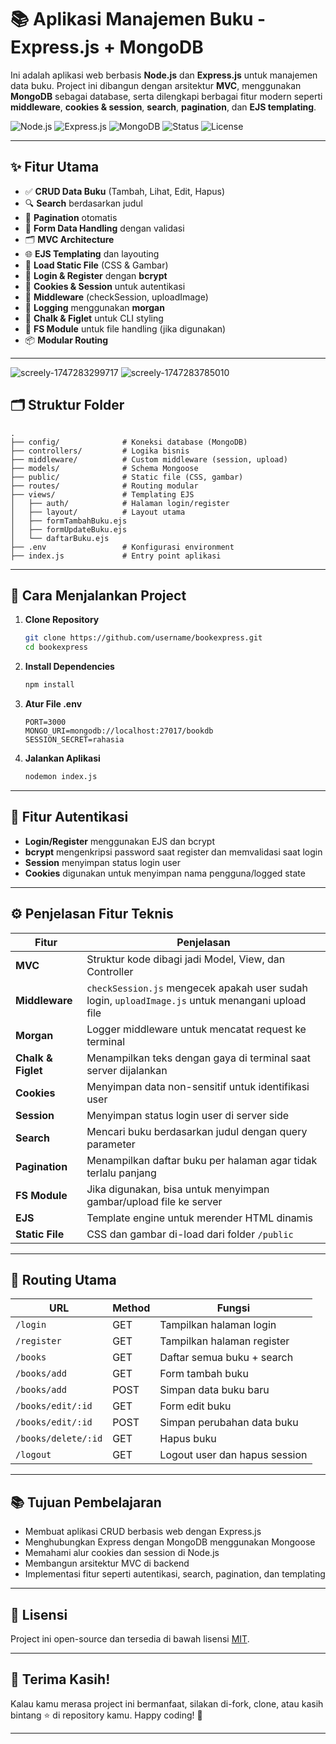 # 📚 Aplikasi Manajemen Buku - Express.js + MongoDB

Ini adalah aplikasi web berbasis **Node.js** dan **Express.js** untuk manajemen data buku. Project ini dibangun dengan arsitektur **MVC**, menggunakan **MongoDB** sebagai database, serta dilengkapi berbagai fitur modern seperti **middleware**, **cookies & session**, **search**, **pagination**, dan **EJS templating**.

![Node.js](https://img.shields.io/badge/Node.js-20.x-green?logo=node.js)
![Express.js](https://img.shields.io/badge/Express.js-4.x-black?logo=express)
![MongoDB](https://img.shields.io/badge/MongoDB-6.x-green?logo=mongodb)
![Status](https://img.shields.io/badge/Status-Development-yellow)
![License](https://img.shields.io/badge/License-MIT-lightgrey)

---

## ✨ Fitur Utama

* ✅ **CRUD Data Buku** (Tambah, Lihat, Edit, Hapus)
* 🔍 **Search** berdasarkan judul
* 📄 **Pagination** otomatis
* 🧾 **Form Data Handling** dengan validasi
* 🗂 **MVC Architecture**
* 🌐 **EJS Templating** dan layouting
* 🧱 **Load Static File** (CSS & Gambar)
* 🔐 **Login & Register** dengan **bcrypt**
* 🍪 **Cookies & Session** untuk autentikasi
* 🔁 **Middleware** (checkSession, uploadImage)
* 📜 **Logging** menggunakan **morgan**
* 🎨 **Chalk & Figlet** untuk CLI styling
* 📂 **FS Module** untuk file handling (jika digunakan)
* 📦 **Modular Routing**

---
![screely-1747283299717](https://github.com/user-attachments/assets/d414fa8a-e6fa-40b7-8e8d-e2584729bde1)
![screely-1747283785010](https://github.com/user-attachments/assets/26735213-8211-42b2-841a-7b8c94839c1e)


## 🗂️ Struktur Folder

```plaintext
.
├── config/              # Koneksi database (MongoDB)
├── controllers/         # Logika bisnis
├── middleware/          # Custom middleware (session, upload)
├── models/              # Schema Mongoose
├── public/              # Static file (CSS, gambar)
├── routes/              # Routing modular
├── views/               # Templating EJS
│   ├── auth/            # Halaman login/register
│   ├── layout/          # Layout utama
│   ├── formTambahBuku.ejs
│   ├── formUpdateBuku.ejs
│   └── daftarBuku.ejs
├── .env                 # Konfigurasi environment
├── index.js             # Entry point aplikasi
```

---

## 🚀 Cara Menjalankan Project

1. **Clone Repository**

   ```bash
   git clone https://github.com/username/bookexpress.git
   cd bookexpress
   ```

2. **Install Dependencies**

   ```bash
   npm install
   ```

3. **Atur File .env**

   ```env
   PORT=3000
   MONGO_URI=mongodb://localhost:27017/bookdb
   SESSION_SECRET=rahasia
   ```

4. **Jalankan Aplikasi**

   ```bash
   nodemon index.js
   ```

---

## 🔐 Fitur Autentikasi

* **Login/Register** menggunakan EJS dan bcrypt
* **bcrypt** mengenkripsi password saat register dan memvalidasi saat login
* **Session** menyimpan status login user
* **Cookies** digunakan untuk menyimpan nama pengguna/logged state

---

## ⚙️ Penjelasan Fitur Teknis

| Fitur              | Penjelasan                                                                                       |
| ------------------ | ------------------------------------------------------------------------------------------------ |
| **MVC**            | Struktur kode dibagi jadi Model, View, dan Controller                                            |
| **Middleware**     | `checkSession.js` mengecek apakah user sudah login, `uploadImage.js` untuk menangani upload file |
| **Morgan**         | Logger middleware untuk mencatat request ke terminal                                             |
| **Chalk & Figlet** | Menampilkan teks dengan gaya di terminal saat server dijalankan                                  |
| **Cookies**        | Menyimpan data non-sensitif untuk identifikasi user                                              |
| **Session**        | Menyimpan status login user di server side                                                       |
| **Search**         | Mencari buku berdasarkan judul dengan query parameter                                            |
| **Pagination**     | Menampilkan daftar buku per halaman agar tidak terlalu panjang                                   |
| **FS Module**      | Jika digunakan, bisa untuk menyimpan gambar/upload file ke server                                |
| **EJS**            | Template engine untuk merender HTML dinamis                                                      |
| **Static File**    | CSS dan gambar di-load dari folder `/public`                                                     |

---

## 🧠 Routing Utama

| URL                 | Method | Fungsi                        |
| ------------------- | ------ | ----------------------------- |
| `/login`            | GET    | Tampilkan halaman login       |
| `/register`         | GET    | Tampilkan halaman register    |
| `/books`            | GET    | Daftar semua buku + search    |
| `/books/add`        | GET    | Form tambah buku              |
| `/books/add`        | POST   | Simpan data buku baru         |
| `/books/edit/:id`   | GET    | Form edit buku                |
| `/books/edit/:id`   | POST   | Simpan perubahan data buku    |
| `/books/delete/:id` | GET    | Hapus buku                    |
| `/logout`           | GET    | Logout user dan hapus session |

---

## 📚 Tujuan Pembelajaran

* Membuat aplikasi CRUD berbasis web dengan Express.js
* Menghubungkan Express dengan MongoDB menggunakan Mongoose
* Memahami alur cookies dan session di Node.js
* Membangun arsitektur MVC di backend
* Implementasi fitur seperti autentikasi, search, pagination, dan templating

---

## 📄 Lisensi

Project ini open-source dan tersedia di bawah lisensi [MIT](https://opensource.org/licenses/MIT).

---

## 🙌 Terima Kasih!

Kalau kamu merasa project ini bermanfaat, silakan di-fork, clone, atau kasih bintang ⭐ di repository kamu.
Happy coding! 🚀

---
